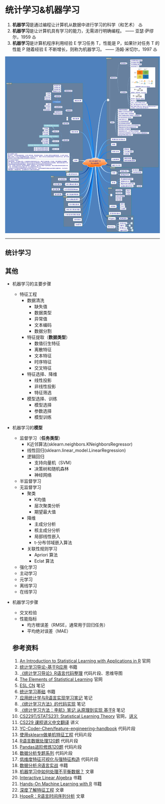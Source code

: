 # 统计学习&机器学习

1. **机器学习**是通过编程让计算机从数据中进行学习的科学（和艺术） ♨
2. **机器学习**是让计算机具有学习的能力，无需进行明确编程。 —— 亚瑟·萨缪尔，1959 ♨
3. **机器学习**是计算机程序利用经验 E 学习任务 T，性能是 P，如果针对任务 T 的性能 P 随着经验 E 不断增长，则称为机器学习。 —— 汤姆·米切尔，1997 ♨

![](./有关机器学习.png)

---

## 统计学习

## 其他
- 机器学习的主要步骤

  - 特征工程
    - 数据清洗
      - 缺失值
      - 数据类型
      - 异常值
      - 文本编码
      - 数据分割
    - 特征提取（**数据类型**）
      -  数值衍生特征
      -  离散特征
      -  文本特征
      -  时序特征
      -  交叉特征
    - 特征选择、降维
      - 线性投影
      - 非线性投影
      - 特征筛选
    - 模型选择、训练
      - 模型选择
      - 参数选择
      - 模型训练

- 机器学习的**模型**
    - 监督学习（**任务类型**）
      -   K近邻算法(sklearn.neighbors.KNeighborsRegressor)
      - 线性回归(sklearn.linear_model.LinearRegression)
      - 逻辑回归
        -   支持向量机（SVM）
        -   决策树和随机森林
        - 神经网络
    -   半监督学习
    -   无监督学习
        -   聚类
            -   K均值
            -   层次聚类分析
            -   期望最大值
        -   降维
            -   主成分分析
            -   核主成分分析
            -   局部线性嵌入
            -   t-分布邻域嵌入算法
        -   关联性规则学习
            -   Apriori 算法
            -   Eclat 算法
    -   强化学习
    -   主动学习
    -   元学习
    -   离线学习
    -   在线学习

- 机器学习步骤
  - 交叉检验
  - 性能指标
    -   均方根误差（RMSE，通常用于回归任务）
    -   平均绝对误差（MAE）

  ## 参考资料
  1. [An Introduction to Statistical Learning with Applications in R](http://faculty.marshall.usc.edu/gareth-james/ISL/) 官网
  2. [统计学习导论-基于R应用](https://share.weiyun.com/OcNecU9F) 书籍
  3. [《统计学习导论》R语言代码整理](https://blog.csdn.net/weixin_43761124/article/details/103666458?utm_medium=distribute.pc_relevant.none-task-blog-BlogCommendFromMachineLearnPai2-2.channel_param&depth_1-utm_source=distribute.pc_relevant.none-task-blog-BlogCommendFromMachineLearnPai2-2.channel_param) 代码片段、思维导图
  4. [The Elements of Statistical Learning](https://web.stanford.edu/~hastie/ElemStatLearn/) 官网
  5. [ESL CN](https://esl.hohoweiya.xyz/index.html) 笔记
  6. [统计学习基础](https://share.weiyun.com/iQe5kDa3) 书籍
  7. [应用统计学与R语言实现学习笔记](https://giserdaishaoqing.gitbooks.io/note-of-applied-statistics-with-r-book/content/) 笔记
  8. [《统计学习方法》的代码实现](https://github.com/fengdu78/lihang-code) 笔记
  9. [《统计学习方法：李航》笔记 从原理到实现 基于R](https://github.com/DefTruth/statistic-learning-R-note) 笔记
  10. [CS229T/STATS231: Statistical Learning Theory](http://web.stanford.edu/class/cs229t/) 官网，[讲义](https://web.stanford.edu/class/cs229t/notes.pdf)
  11. [CS229 课程讲义中文翻译](https://kivy-cn.github.io/Stanford-CS-229-CN/#/) 讲义
  12. [YC-Coder-Chen/feature-engineering-handbook](https://nbviewer.jupyter.org/github/YC-Coder-Chen/feature-engineering-handbook/tree/master/%E4%B8%AD%E6%96%87%E7%89%88/) 代码片段
  13. [使用sklearn做单机特征工程](https://www.cnblogs.com/jasonfreak/p/5448385.html) 代码片段
  14. [R语言数据处理120题](https://www.kesci.com/home/project/5f14ff3094d484002d28bbcb) 代码片段
  15. [Pandas进阶修炼120题](https://www.kesci.com/home/project/5ef96ce863975d002c95fd8a) 代码片段
  16. [数据分析专题系列](https://mp.weixin.qq.com/s/WvgOlFGK0FToobl9ws2oSQ) 代码片段
  17. [低维度特征可视化与强特征构造](https://www.kesci.com/home/project/59f687e1c5f3f511952baca0) 代码片段
  18. [数据分析:R语言实战](https://share.weiyun.com/b9sPiGPW) 书籍
  19. [机器学习中如何处理不平衡数据？](https://zhuanlan.zhihu.com/p/56960799) 文章
  20. [Interactive Linear Algebra](http://textbooks.math.gatech.edu/ila/overview.html) 书籍
  21. [Hands-On Machine Learning with R](https://bradleyboehmke.github.io/HOML/) 书籍
  22. [深度了解特征工程](https://zhuanlan.zhihu.com/p/111296130) 文章
  23. [HopeR：R语言时间序列分析](https://zhuanlan.zhihu.com/p/88812182) 文章
